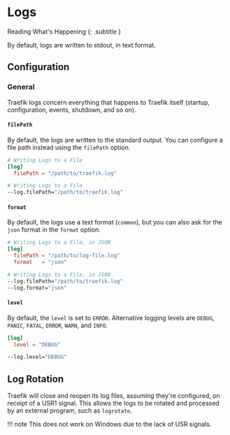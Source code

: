 # Logs

Reading What's Happening
{: .subtitle }

By default, logs are written to stdout, in text format.

## Configuration

### General

Traefik logs concern everything that happens to Traefik itself (startup, configuration, events, shutdown, and so on).

#### `filePath`

By default, the logs are written to the standard output.
You can configure a file path instead using the `filePath` option.

```toml tab="File"
# Writing Logs to a File
[log]
  filePath = "/path/to/traefik.log"
```

```bash tab="CLI"
# Writing Logs to a File
--log.filePath="/path/to/traefik.log"
```

#### `format`

By default, the logs use a text format (`common`), but you can also ask for the `json` format in the `format` option.   

```toml tab="File"
# Writing Logs to a File, in JSON
[log]
  filePath = "/path/to/log-file.log"
  format   = "json"
```

```bash tab="CLI"
# Writing Logs to a File, in JSON
--log.filePath="/path/to/traefik.log"
--log.format="json"
```

#### `level`

By default, the `level` is set to `ERROR`. Alternative logging levels are `DEBUG`, `PANIC`, `FATAL`, `ERROR`, `WARN`, and `INFO`. 

```toml tab="File"
[log]
  level = "DEBUG"
```

```bash tab="CLI"
--log.level="DEBUG"
```

## Log Rotation

Traefik will close and reopen its log files, assuming they're configured, on receipt of a USR1 signal.
This allows the logs to be rotated and processed by an external program, such as `logrotate`.

!!! note
    This does not work on Windows due to the lack of USR signals.
